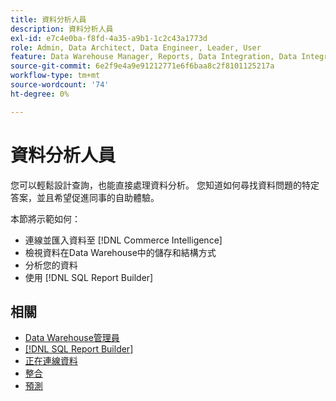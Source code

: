 ```yaml
---
title: 資料分析人員
description: 資料分析人員
exl-id: e7c4e0ba-f8fd-4a35-a9b1-1c2c43a1773d
role: Admin, Data Architect, Data Engineer, Leader, User
feature: Data Warehouse Manager, Reports, Data Integration, Data Integration
source-git-commit: 6e2f9e4a9e91212771e6f6baa8c2f8101125217a
workflow-type: tm+mt
source-wordcount: '74'
ht-degree: 0%

---
```


# 資料分析人員

您可以輕鬆設計查詢，也能直接處理資料分析。 您知道如何尋找資料問題的特定答案，並且希望促進同事的自助體驗。

本節將示範如何：
* 連線並匯入資料至 [!DNL Commerce Intelligence]
* 檢視資料在Data Warehouse中的儲存和結構方式
* 分析您的資料
* 使用 [!DNL SQL Report Builder]

## 相關

* [Data Warehouse管理員](../mbi/data-analyst/data-warehouse-mgr/tour-dwm.md)
* [[!DNL SQL Report Builder]](data-analyst/dev-reports/sql-rpt-bldr.md)
* [正在連線資料](../mbi/data-analyst/importing-data/connecting-data/connecting-data.md)
* [整合](../mbi/data-analyst/importing-data/integrations/magento.md)
* [預測](../mbi/data-analyst/analysis/forecasting.md)
